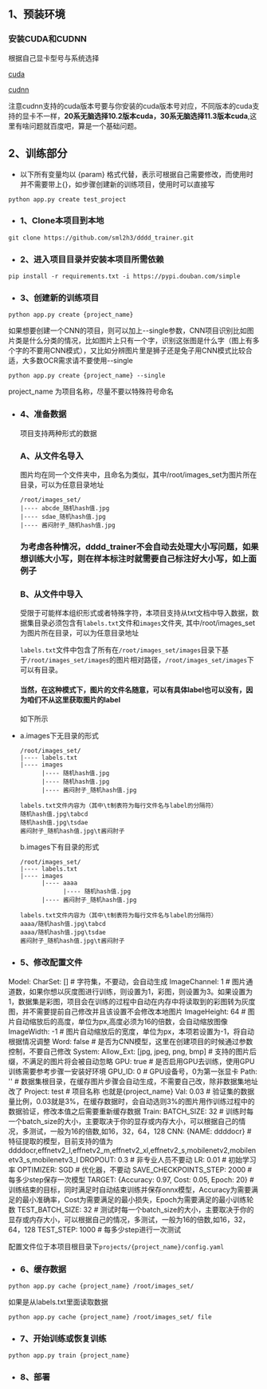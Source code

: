 ## 1、预装环境
### 安装CUDA和CUDNN

根据自己显卡型号与系统选择

[cuda](https://developer.nvidia.com/cuda-downloads)

[cudnn](https://developer.nvidia.com/zh-cn/cudnn)

注意cudnn支持的cuda版本号要与你安装的cuda版本号对应，不同版本的cuda支持的显卡不一样，<b>20系无脑选择10.2版本cuda，30系无脑选择11.3版本cuda</b>,这里有啥问题就百度吧，算是一个基础问题。

## 2、训练部分 

- 以下所有变量均以 {param} 格式代替，表示可根据自己需要修改，而使用时并不需要带上{}，如步骤创建新的训练项目，使用时可以直接写

`python app.py create test_project`

- ### 1、Clone本项目到本地

`git clone https://github.com/sml2h3/dddd_trainer.git`

- ### 2、进入项目目录并安装本项目所需依赖

`pip install -r requirements.txt -i https://pypi.douban.com/simple`

- ### 3、创建新的训练项目

`python app.py create {project_name}`

如果想要创建一个CNN的项目，则可以加上--single参数，CNN项目识别比如图片类是什么分类的情况，比如图片上只有一个字，识别这张图是什么字（图上有多个字的不要用CNN模式），又比如分辨图片里是狮子还是兔子用CNN模式比较合适，大多数OCR需求请不要使用--single

`python app.py create {project_name} --single`

project_name 为项目名称，尽量不要以特殊符号命名

- ### 4、准备数据

    项目支持两种形式的数据
    
    ### A、从文件名导入
        
    图片均在同一个文件夹中，且命名为类似，其中/root/images_set为图片所在目录，可以为任意目录地址

    ```
  /root/images_set/
    |---- abcde_随机hash值.jpg
    |---- sdae_随机hash值.jpg
    |---- 酱闷肘子_随机hash值.jpg
  
  ```

    ### 为考虑各种情况，dddd_trainer不会自动去处理大小写问题，如果想训练大小写，则在样本标注时就需要自己标注好大小写，如上面例子

    ### B、从文件中导入

    受限于可能样本组织形式或者特殊字符，本项目支持从txt文档中导入数据，数据集目录必须包含有`labels.txt`文件和`images`文件夹, 其中/root/images_set为图片所在目录，可以为任意目录地址
    
    `labels.txt`文件中包含了所有在`/root/images_set/images`目录下基于`/root/images_set/images`的图片相对路径，`/root/images_set/images`下可以有目录。

    #### 当然，在这种模式下，图片的文件名随意，可以有具体label也可以没有，因为咱们不从这里获取图片的label

    如下所示
- 
   a.images下无目录的形式

    ```
  /root/images_set/
    |---- labels.txt
    |---- images
          |---- 随机hash值.jpg
          |---- 随机hash值.jpg
          |---- 酱闷肘子_随机hash值.jpg
  
  labels.txt文件内容为（其中\t制表符为每行文件名与label的分隔符）
  随机hash值.jpg\tabcd
  随机hash值.jpg\tsdae
  酱闷肘子_随机hash值.jpg\t酱闷肘子
  ```
  b.images下有目录的形式
    ```
  /root/images_set/
    |---- labels.txt
    |---- images
          |---- aaaa
                |---- 随机hash值.jpg
          |---- 酱闷肘子_随机hash值.jpg
  
  labels.txt文件内容为（其中\t制表符为每行文件名与label的分隔符）
  aaaa/随机hash值.jpg\tabcd
  aaaa/随机hash值.jpg\tsdae
  酱闷肘子_随机hash值.jpg\t酱闷肘子
  
  ```
  

- ### 5、修改配置文件

Model:
    CharSet: []     # 字符集，不要动，会自动生成
    ImageChannel: 1 # 图片通道数，如果你想以灰度图进行训练，则设置为1，彩图，则设置为3。如果设置为1，数据集是彩图，项目会在训练的过程中自动在内存中将读取到的彩图转为灰度图，并不需要提前自己修改并且该设置不会修改本地图片
    ImageHeight: 64 # 图片自动缩放后的高度，单位为px,高度必须为16的倍数，会自动缩放图像
    ImageWidth: -1  # 图片自动缩放后的宽度，单位为px，本项若设置为-1，将自动根据情况调整
    Word: false     # 是否为CNN模型，这里在创建项目的时候通过参数控制，不要自己修改
System:
    Allow_Ext: [jpg, jpeg, png, bmp]  # 支持的图片后缀，不满足的图片将会被自动忽略
    GPU: true                         # 是否启用GPU去训练，使用GPU训练需要参考步骤一安装好环境
    GPU_ID: 0                         # GPU设备号，0为第一张显卡
    Path: ''                          # 数据集根目录，在缓存图片步骤会自动生成，不需要自己改，除非数据集地址改了
    Project: test                     # 项目名称 也就是{project_name}
    Val: 0.03                         # 验证集的数据量比例，0.03就是3%，在缓存数据时，会自动选则3%的图片用作训练过程中的数据验证，修改本值之后需要重新缓存数据
Train:
    BATCH_SIZE: 32                                    # 训练时每一个batch_size的大小，主要取决于你的显存或内存大小，可以根据自己的情况，多测试，一般为16的倍数,如16，32，64，128
    CNN: {NAME: ddddocr}                              # 特征提取的模型，目前支持的值为ddddocr,effnetv2_l,effnetv2_m,effnetv2_xl,effnetv2_s,mobilenetv2,mobilenetv3_s,mobilenetv3_l
    DROPOUT: 0.3                                      # 非专业人员不要动
    LR: 0.01                                          # 初始学习率
    OPTIMIZER: SGD                                    # 优化器，不要动
    SAVE_CHECKPOINTS_STEP: 2000                       # 每多少step保存一次模型
    TARGET: {Accuracy: 0.97, Cost: 0.05, Epoch: 20}   # 训练结束的目标，同时满足时自动结束训练并保存onnx模型，Accuracy为需要满足的最小准确率，Cost为需要满足的最小损失，Epoch为需要满足的最小训练轮数
    TEST_BATCH_SIZE: 32                               # 测试时每一个batch_size的大小，主要取决于你的显存或内存大小，可以根据自己的情况，多测试，一般为16的倍数,如16，32，64，128
    TEST_STEP: 1000                                   # 每多少step进行一次测试


配置文件位于本项目根目录下`projects/{project_name}/config.yaml`

- ### 6、缓存数据

`python app.py cache {project_name} /root/images_set/`

如果是从labels.txt里面读取数据

`python app.py cache {project_name} /root/images_set/ file`

- ### 7、开始训练或恢复训练

`python app.py train {project_name}`

- ### 8、部署


